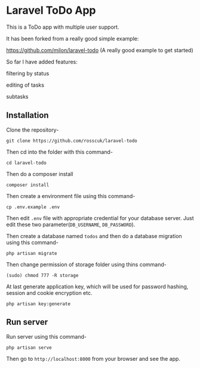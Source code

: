 # Laravel ToDo App

This is a ToDo app with multiple user support.

It has been forked from a really good simple example:

https://github.com/milon/laravel-todo (A really good example to get started)

So far I have added features:

filtering by status

editing of tasks

subtasks 

## Installation

Clone the repository-
```
git clone https://github.com/rosscuk/laravel-todo
```

Then cd into the folder with this command-
```
cd laravel-todo
```

Then do a composer install
```
composer install
```

Then create a environment file using this command-
```
cp .env.example .env
```

Then edit `.env` file with appropriate credential for your database server. Just edit these two parameter(`DB_USERNAME`, `DB_PASSWORD`).

Then create a database named `todos` and then do a database migration using this command-
```
php artisan migrate
```

Then change permission of storage folder using thins command-
```
(sudo) chmod 777 -R storage
```

At last generate application key, which will be used for password hashing, session and cookie encryption etc.
```
php artisan key:generate
```

## Run server

Run server using this command-
```
php artisan serve
```

Then go to `http://localhost:8000` from your browser and see the app.




